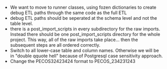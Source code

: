 

* We want to move to runner classes, using fozen dictionaries to create debug ETL paths through the same code as the full ETL
* debug ETL paths should be seperated at the schema level and not the table level. 
* there is a post_import_scripts in every subdirectory for the raw imports. Instead there should be one post_import_scripts directory for the whole project. This way, all of the raw imports take place... then the subsequent steps are all ordered correctly.
* Switch to all lower-case table and column names. Otherwise we will be in "double qquote hell" because of Postgresql case sensitivity approach. 
* Change the PECOS32423424 format to PECOS_234231243 
